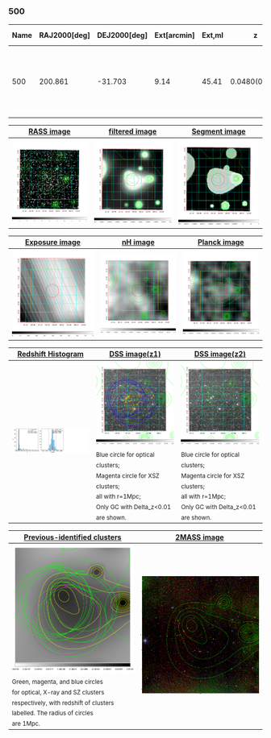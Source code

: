 <div STYLE="page-break-after: always;"></div>

### 500

|Name|RAJ2000[deg]|DEJ2000[deg] |Ext[arcmin]| Ext,ml | z | z_src| C|GC(XSZ,Delta_z<0.01)| GC(OPT,Delta_z<0.01)|GC| R_sig[arcmin] | R500[arcmin] | R500[Mpc]| CRsig[c/s] | CR500[c/s] |L500[1E44 erg/s]|F500[1E-12 erg/s/cm^2]| M500[1E14 Msun]|Tx[keV]|Cnt_sig|Beta|Rc[arcmin]|Comment|Alias|
|---|---|---|---|---|---|------|---|--------|---------|----------|---|---|---|---|---|---|---|---|---|---|---|---|---|---|
|500| 200.861| -31.703| 9.14| 45.41| 0.0480(0.005)| z1, z_opt| S| -| N, W| A, N, W, XB| 20.256| 12.377| 0.699| 0.252(0.078)| 0.237(0.073)| 0.223(0.057)| 4.111(1.054)| 1.01(0.13)| 2.19(0.18)| 97.8| 0.905(-0.113+0.068)| 13.409(-1.898+1.386)| An X-ray cluster with $z$ = 0.0490 and offset = 0.51 Mpc(8.94 arcmin),| t417|

|[RASS image](../image/500/500_img.pdf)|[filtered image](../image/500/500_fil.pdf)|[Segment image](../image/500/500_seg.pdf)|
|-------------------|--------------------|-------------------|
| <img src="../image/500/500_img.png" width="300">  | <img src="../image/500/500_fil.png" width="300">   | <img src="../image/500/500_seg.png" width="300">  |

|[Exposure image](../image/500/500_mex.pdf)| [nH image](../image/500/500_nh.pdf)| [Planck image](../image/500/500_p.pdf)|
|-------------------|--------------------|-------------------|
|<img src="../image/500/500_mex.png" width="300">   | <img src="../image/500/500_nh.png" width="300">    | <img src="../image/500/500_p.png" width="300"> |

|[Redshift Histogram](../image/500/500_zg.pdf) | [DSS image(z1)](../image/500/500_dss_z1.pdf)      |  [DSS image(z2)](../image/500/500_dss_z2.pdf)    |
|-------------------|--------------------|-------------------|
|<img src="../image/500/500_zg.png" width="300"> |<img src="../image/500/500_dss_z1.png" width="300"> <sub><br>Blue circle for optical clusters; <br>Magenta circle for XSZ clusters; <br>all with r=1Mpc; <br>Only GC with Delta_z<0.01 are shown. </sub>| <img src="../image/500/500_dss_z2.png" width="300"><sub><br>Blue circle for optical clusters; <br>Magenta circle for XSZ clusters; <br>all with r=1Mpc; <br>Only GC with Delta_z<0.01 are shown. </sub> |

|[Previous-identified clusters](../image/500/500_gc.pdf) | [2MASS image](../image/500/500_2mass.pdf)      |
|-------------------|-------------------|
|<img src=../image/500/500_gc.png width="300"> <br><sub>Green, magenta, and blue circles <br>for optical, X-ray and SZ clusters <br>respectively, with redshift of clusters <br>labelled. The radius of circles <br>are 1Mpc.</sub>|<img src="../image/500/500_2mass.png" width="300">  |




